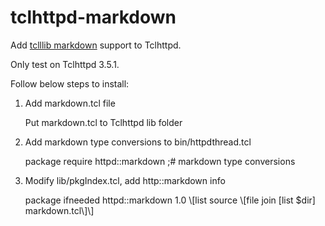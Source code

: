 tclhttpd-markdown
=====

Add [tclllib markdown](https://core.tcl.tk/tcllib/doc/trunk/embedded/www/tcllib/files/modules/markdown/markdown.html) support to Tclhttpd.

Only test on Tclhttpd 3.5.1.


Follow below steps to install:

1. Add markdown.tcl file

    Put markdown.tcl to Tclhttpd lib folder

2. Add markdown type conversions to bin/httpdthread.tcl

    package require httpd::markdown ;# markdown type conversions

3. Modify lib/pkgIndex.tcl, add http::markdown info

    package ifneeded httpd::markdown 1.0 \\[list source \\[file join [list $dir] markdown.tcl\\]\\]

